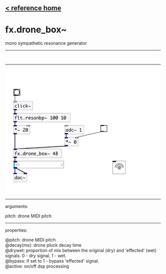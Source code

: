 [< reference home](index.html)
---

# fx.drone_box~


mono sympathetic resonance generator

---

<br>


---


![example](examples/fx.drone_box~-example.jpg)

---
arguments:

pitch: drone MIDI
            pitch<br>

---
properties:

@pitch: drone
            MIDI pitch<br>
@decay(ms): drone pluck decay time<br>
@drywet: 
            proportion of mix between the original (dry) and &#39;effected&#39; (wet) signals. 0 - dry
            signal, 1 - wet.<br>
@bypass: if set to 1 - bypass
            &#39;effected&#39; signal.<br>
@active: on/off dsp
            processing<br>

